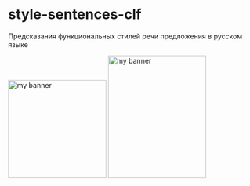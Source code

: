 # style-sentences-clf
Предсказания функциональных стилей речи предложения в русском языке
<p align=”center”>
<img width="200" height="200" src="https://user-images.githubusercontent.com/48509639/208299505-7fa1161e-0641-47f7-9746-eacb9e6a03be.png" alt="my banner">
<img width="200" height="250" src="https://user-images.githubusercontent.com/48509639/208299517-5beed843-1348-4fe6-82e7-6e853c036472.png" alt="my banner">
 </p>
